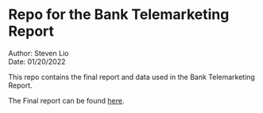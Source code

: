 # Repo for the Bank Telemarketing Report

Author: Steven Lio  
Date: 01/20/2022

This repo contains the final report and data used in the Bank Telemarketing Report.

The Final report can be found [here](https://github.com/stevenlio88/Bank_Telemarketing_Report/blob/main/doc/Report.pdf).

